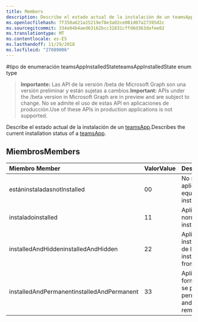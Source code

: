 ```yaml
---
title: Members
description: Describe el estado actual de la instalación de un teamsApp.
ms.openlocfilehash: 7f358a621a25219e78e3a02ce081d07a27395d2c
ms.sourcegitcommit: 334e84b4aed63162bcc31831cffd6d363dafee02
ms.translationtype: MT
ms.contentlocale: es-ES
ms.lasthandoff: 11/29/2018
ms.locfileid: "27089006"
---
```

#<a name="teamsappinstalledstate-enum-type"></a><span data-ttu-id="130fc-103">tipo de enumeración teamsAppInstalledState</span><span class="sxs-lookup"><span data-stu-id="130fc-103">teamsAppInstalledState enum type</span></span>

> <span data-ttu-id="130fc-104">**Importante:** Las API de la versión /beta de Microsoft Graph son una versión preliminar y están sujetas a cambios.</span><span class="sxs-lookup"><span data-stu-id="130fc-104">**Important:** APIs under the /beta version in Microsoft Graph are in preview and are subject to change.</span></span> <span data-ttu-id="130fc-105">No se admite el uso de estas API en aplicaciones de producción.</span><span class="sxs-lookup"><span data-stu-id="130fc-105">Use of these APIs in production applications is not supported.</span></span>

<span data-ttu-id="130fc-106">Describe el estado actual de la instalación de un [teamsApp](teamsapp.md).</span><span class="sxs-lookup"><span data-stu-id="130fc-106">Describes the current installation status of a [teamsApp](teamsapp.md).</span></span>

## <a name="members"></a><span data-ttu-id="130fc-107">Miembros</span><span class="sxs-lookup"><span data-stu-id="130fc-107">Members</span></span>

| <span data-ttu-id="130fc-108">Miembro	</span><span class="sxs-lookup"><span data-stu-id="130fc-108">Member</span></span> | <span data-ttu-id="130fc-109">Valor</span><span class="sxs-lookup"><span data-stu-id="130fc-109">Value</span></span>| <span data-ttu-id="130fc-110">Descripción</span><span class="sxs-lookup"><span data-stu-id="130fc-110">Description</span></span> |
|:---------------|:--------|:----------|
|<span data-ttu-id="130fc-111">estáninstaladas</span><span class="sxs-lookup"><span data-stu-id="130fc-111">notInstalled</span></span>|<span data-ttu-id="130fc-112">0</span><span class="sxs-lookup"><span data-stu-id="130fc-112">0</span></span>|<span data-ttu-id="130fc-113">No se instala la aplicación al equipo.</span><span class="sxs-lookup"><span data-stu-id="130fc-113">App is not installed to team.</span></span>|
|<span data-ttu-id="130fc-114">instalado</span><span class="sxs-lookup"><span data-stu-id="130fc-114">installed</span></span>|<span data-ttu-id="130fc-115">1</span><span class="sxs-lookup"><span data-stu-id="130fc-115">1</span></span>|<span data-ttu-id="130fc-116">Aplicación se instala normalmente.</span><span class="sxs-lookup"><span data-stu-id="130fc-116">App is installed normally.</span></span>|
|<span data-ttu-id="130fc-117">installedAndHidden</span><span class="sxs-lookup"><span data-stu-id="130fc-117">installedAndHidden</span></span>|<span data-ttu-id="130fc-118">2</span><span class="sxs-lookup"><span data-stu-id="130fc-118">2</span></span>|<span data-ttu-id="130fc-119">Aplicación está instalada pero se oculta de la vista.</span><span class="sxs-lookup"><span data-stu-id="130fc-119">App is installed but hidden from view.</span></span>|
|<span data-ttu-id="130fc-120">installedAndPermanent</span><span class="sxs-lookup"><span data-stu-id="130fc-120">installedAndPermanent</span></span>|<span data-ttu-id="130fc-121">3</span><span class="sxs-lookup"><span data-stu-id="130fc-121">3</span></span>|<span data-ttu-id="130fc-122">Aplicación se instala de forma permanente y no se puede quitar.</span><span class="sxs-lookup"><span data-stu-id="130fc-122">App is permanently installed and may not be removed.</span></span>|
